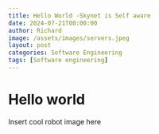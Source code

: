 ```yaml
---
title: Hello World -Skynet is Self aware
date: 2024-07-21T00:00:00
author: Richard
image: /assets/images/servers.jpeg
layout: post
categories: Software Engineering
tags: [Software engineering]
---
```

# Hello world

Insert cool robot image here
